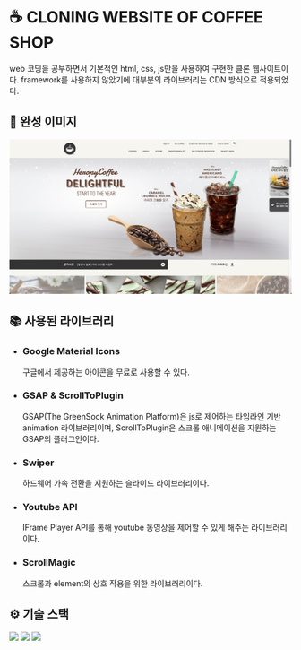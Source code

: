 # ☕ CLONING WEBSITE OF COFFEE SHOP

<div>
web 코딩을 공부하면서 기본적인 html, css, js만을 사용하여 구현한 클론 웹사이트이다. framework를 사용하지 않았기에 대부분의 라이브러리는 CDN 방식으로 적용되었다. 
</div>

## 🔔 완성 이미지

![Heropy Coffee](_assets/main_screenshot.jpg)

## 📚 사용된 라이브러리

- ### Google Material Icons
  구글에서 제공하는 아이콘을 무료로 사용할 수 있다.
- ### GSAP & ScrollToPlugin
  GSAP(The GreenSock Animation Platform)은 js로 제어하는 타임라인 기반 animation 라이브러리이며, ScrollToPlugin은 스크롤 애니메이션을 지원하는 GSAP의 플러그인이다.
- ### Swiper
  하드웨어 가속 전환을 지원하는 슬라이드 라이브러리이다.
- ### Youtube API
  IFrame Player API를 통해 youtube 동영상을 제어할 수 있게 해주는 라이브러리이다.
- ### ScrollMagic
  스크롤과 element의 상호 작용을 위한 라이브러리이다.

## ⚙ 기술 스택

<img src="https://img.shields.io/badge/html5-E34F26?style=for-the-badge&logo=html5&logoColor=white"> <img src="https://img.shields.io/badge/css-1572B6?style=for-the-badge&logo=css3&logoColor=white"> <img src="https://img.shields.io/badge/javascript-F7DF1E?style=for-the-badge&logo=javascript&logoColor=black">
